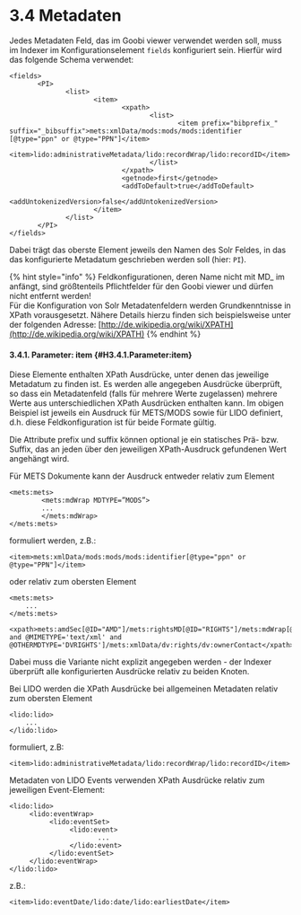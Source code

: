 # 3.4 Metadaten

Jedes Metadaten Feld, das im Goobi viewer verwendet werden soll, muss im Indexer im Konfigurationselement `fields` konfiguriert sein. Hierfür wird das folgende Schema verwendet:

```markup
<fields>
       <PI>
              <list>
                     <item>
                            <xpath>
                                   <list>
                                          <item prefix="bibprefix_" suffix="_bibsuffix">mets:xmlData/mods:mods/mods:identifier [@type="ppn" or @type="PPN"]</item>
                                          <item>lido:administrativeMetadata/lido:recordWrap/lido:recordID</item>
                                   </list>
                            </xpath>
                            <getnode>first</getnode>
                            <addToDefault>true</addToDefault>
                            <addUntokenizedVersion>false</addUntokenizedVersion>
                     </item>
              </list>
       </PI>
</fields>
```

Dabei trägt das oberste Element jeweils den Namen des Solr Feldes, in das das konfigurierte Metadatum geschrieben werden soll \(hier: `PI`\).  


{% hint style="info" %}
Feldkonfigurationen, deren Name nicht mit MD\_ im anfängt, sind größtenteils Pflichtfelder für den Goobi viewer und dürfen nicht entfernt werden!  
Für die Konfiguration von Solr Metadatenfeldern werden Grundkenntnisse in XPath vorausgesetzt. Nähere Details hierzu finden sich beispielsweise unter der folgenden Adresse: [http://de.wikipedia.org/wiki/XPATH](http://de.wikipedia.org/wiki/XPATH)
{% endhint %}

#### 3.4.1. Parameter: item {#H3.4.1.Parameter:item}

Diese Elemente enthalten XPath Ausdrücke, unter denen das jeweilige Metadatum zu finden ist. Es werden alle angegeben Ausdrücke überprüft, so dass ein Metadatenfeld \(falls für mehrere Werte zugelassen\) mehrere Werte aus unterschiedlichen XPath Ausdrücken enthalten kann. Im obigen Beispiel ist jeweils ein Ausdruck für METS/MODS sowie für LIDO definiert, d.h. diese Feldkonfiguration ist für beide Formate gültig.

Die Attribute prefix und suffix können optional je ein statisches Prä- bzw. Suffix, das an jeden über den jeweiligen XPath-Ausdruck gefundenen Wert angehängt wird.

Für METS Dokumente kann der Ausdruck entweder relativ zum Element

```markup
<mets:mets>
        <mets:mdWrap MDTYPE=”MODS”>
        ...
        </mets:mdWrap>
</mets:mets>
```

formuliert werden, z.B.:

```markup
<item>mets:xmlData/mods:mods/mods:identifier[@type="ppn" or @type="PPN"]</item>
```



oder relativ zum obersten Element

```markup
<mets:mets>
    ...
</mets:mets>
```

```markup
<xpath>mets:amdSec[@ID="AMD"]/mets:rightsMD[@ID="RIGHTS"]/mets:mdWrap[@MDTYPE='OTHER' and @MIMETYPE='text/xml' and @OTHERMDTYPE='DVRIGHTS']/mets:xmlData/dv:rights/dv:ownerContact</xpath>
```

Dabei muss die Variante nicht explizit angegeben werden - der Indexer überprüft alle konfigurierten Ausdrücke relativ zu beiden Knoten.

Bei LIDO werden die XPath Ausdrücke bei allgemeinen Metadaten relativ zum obersten Element

```markup
<lido:lido>
    ...
</lido:lido> 
```

formuliert, z.B:

```markup
<item>lido:administrativeMetadata/lido:recordWrap/lido:recordID</item>
```

Metadaten von LIDO Events verwenden XPath Ausdrücke relativ zum jeweiligen Event-Element:

```markup
<lido:lido>
     <lido:eventWrap>
          <lido:eventSet>
               <lido:event>
                      ...
               </lido:event>
          </lido:eventSet>
     </lido:eventWrap>
</lido:lido>
```

z.B.:

```markup
<item>lido:eventDate/lido:date/lido:earliestDate</item> 
```

